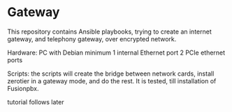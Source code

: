 # Gateway

This repository contains Ansible playbooks, trying to create an internet gateway, and telephony gateway, over encrypted network.

Hardware:
PC with Debian minimum
1 internal Ethernet port
2 PCIe ethernet ports

Scripts:
the scripts will create the bridge between network cards, install zerotier in a gateway mode, and do the rest. It is tested, till installation of Fusionpbx.

tutorial follows later
